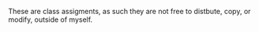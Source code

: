 These are class assigments, as such they are not free to distbute, copy, or modify, outside of myself. 
